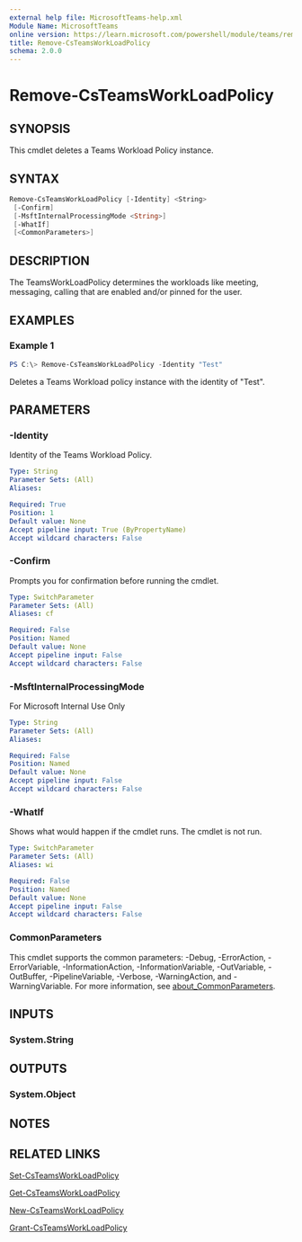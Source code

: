 ```yaml
---
external help file: MicrosoftTeams-help.xml
Module Name: MicrosoftTeams
online version: https://learn.microsoft.com/powershell/module/teams/remove-csteamsworkloadpolicy
title: Remove-CsTeamsWorkLoadPolicy
schema: 2.0.0
---
```


# Remove-CsTeamsWorkLoadPolicy

## SYNOPSIS

This cmdlet deletes a Teams Workload Policy instance.

## SYNTAX

```powershell
Remove-CsTeamsWorkLoadPolicy [-Identity] <String>
 [-Confirm]
 [-MsftInternalProcessingMode <String>]
 [-WhatIf]
 [<CommonParameters>]
```

## DESCRIPTION

The TeamsWorkLoadPolicy determines the workloads like meeting, messaging, calling that are enabled and/or pinned for the user.

## EXAMPLES

### Example 1

```powershell
PS C:\> Remove-CsTeamsWorkLoadPolicy -Identity "Test"
```

Deletes a Teams Workload policy instance with the identity of "Test".

## PARAMETERS

### -Identity

Identity of the Teams Workload Policy.

```yaml
Type: String
Parameter Sets: (All)
Aliases:

Required: True
Position: 1
Default value: None
Accept pipeline input: True (ByPropertyName)
Accept wildcard characters: False
```

### -Confirm

Prompts you for confirmation before running the cmdlet.

```yaml
Type: SwitchParameter
Parameter Sets: (All)
Aliases: cf

Required: False
Position: Named
Default value: None
Accept pipeline input: False
Accept wildcard characters: False
```

### -MsftInternalProcessingMode

For Microsoft Internal Use Only

```yaml
Type: String
Parameter Sets: (All)
Aliases:

Required: False
Position: Named
Default value: None
Accept pipeline input: False
Accept wildcard characters: False
```

### -WhatIf

Shows what would happen if the cmdlet runs.
The cmdlet is not run.

```yaml
Type: SwitchParameter
Parameter Sets: (All)
Aliases: wi

Required: False
Position: Named
Default value: None
Accept pipeline input: False
Accept wildcard characters: False
```

### CommonParameters

This cmdlet supports the common parameters: -Debug, -ErrorAction, -ErrorVariable, -InformationAction, -InformationVariable, -OutVariable, -OutBuffer, -PipelineVariable, -Verbose, -WarningAction, and -WarningVariable. For more information, see [about_CommonParameters](http://go.microsoft.com/fwlink/?LinkID=113216).

## INPUTS

### System.String

## OUTPUTS

### System.Object

## NOTES

## RELATED LINKS

[Set-CsTeamsWorkLoadPolicy](https://learn.microsoft.com/powershell/module/teams/set-csteamsworkloadpolicy)

[Get-CsTeamsWorkLoadPolicy](https://learn.microsoft.com/powershell/module/teams/get-csteamsworkloadpolicy)

[New-CsTeamsWorkLoadPolicy](https://learn.microsoft.com/powershell/module/teams/new-csteamsworkloadpolicy)

[Grant-CsTeamsWorkLoadPolicy](https://learn.microsoft.com/powershell/module/teams/grant-csteamsworkloadpolicy)
